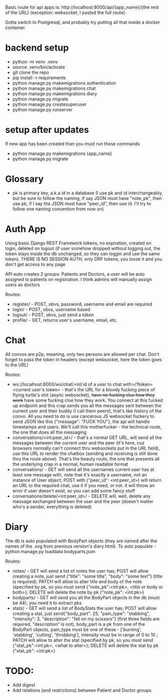 Basic route for api apps is: http://localhost:8000/api/{app_name}/{the rest of the URL} (exception: websocket, I pasted the full route).

Gotta switch to Postgresql, and probably try putting all that inside a docker container.

# backend setup

- python -m venv .venv
- source .venv/bin/activate
- git clone the repo
- pip install -r requirements
- python manage.py makemigrations authentication
- python manage.py makemigrations chat
- python manage.py makemigrations diary
- python manage.py migrate
- python manage.py createsuperuser
- python manage.py runserver

# setup after updates

If new app has been created than you must run these commands
- python manage.py makemigrations {app_name}
- python manage.py migrate

# Glossary

- pk is primary key, a.k.a id in a database (I use pk and id interchangeably, but be sure to follow the naming, if say JSON must have "note_pk", then use pk, if I say tha JSON must have "peer_id", then use id. I'll try to follow one naming convention from now on)

# Auth App

Using basic Django REST Framework tokens, no expiration, created on login, deleted on logout (if user somehow dropped without logging out, the token stays inside the db unchanged, so they can loggin and use the same token). THERE IS NO SESSION AUTH, only DRF tokens, you loose it and you don't get access to any page

API auto creates 2 groups: Patients and Doctors, a user will be auto assigned to patients on registration. I think admins will manually assign users as doctors

Routes:

- register/ - POST, obvs, password, username and email are required
- login/ - POST, obvs, username based
- logout/ - POST, obvs, just send a token
- profile/ - GET, returns user's username, email, etc.

# Chat

All convos are p2p, meaning, only two persons are allowed per chat. Don't forget to pass the token in headers (except websocket, here the token goes to the URL)

Routes:

- ws://localhost:8000/ws/chat/<int:id of a user to chat with>/?token=<current user's token> - that's the URL for a bloody fucking piece of flying turtle's shit (async websocket), ~~have no fucking clue how they work~~ have some fucking clue how they work. You connect at this fucked up endpoint and this crap sends you all the messages sent between the current user and their buddy (I call them peers), that's like history of the convo. All you need to do is use cancerous JS websocket fuckery to send JSON like this {"message": "FUCK YOU"}, the api will handle timestamps and users. We'll call this motherfucker - the technical route, the one that does all the messaging
- conversations/\<int:peer_id>/ - that's a normal GET URL, will send all the messages between the current user and the peer (it's here, cuz browsers normally can't connect thru websockets put in the URL field), use this URL to render the chatbox (sending and receiving is still done thru the route above). That's the beauty route, the one that presents all the underlying crap in a normal, human readable format
- conversations/ - GET will send all the usernames current user has at least one message with, note that it's exactly a username, not an instance of User object; POST with {"peer_id": \<int:peer_id>} will return an URL to the required chat, use it if you need, or not. it will throw an error if user doesn't exist, so you can add some fancy stuff
- conversations/delete/\<int:peer_id>/ - DELETE will, well, delete any message exchanged between the user and the peer (doesn't matter who's a sender, everything is deleted)

# Diary

The db is auto populated with BodyPart objects (they are named after the names of the .svg from previous version's diary.html). To auto populate - python manage.py loaddata bodyparts.json

Routes:

- notes/ - GET will send a list of notes the user has; POST will allow creating a note, just send {"title": "some title", "body": "some text"} (title is required); PATCH will allow to alter title and body of the note (specified by pk, so you must send {"note_pk":\<int:pk>, \<title or body or both>}; DELETE will delete the note by pk {"note_pk": \<int:pk>}
- bodyparts/ - GET will send you all the BodyPart objects in the db (must be 44), you need it to extract pks
- stats/ - GET will send a list of BodyStats the user has; POST will allow creating a stat, just send{"body_part": 25, "pain_type": "stabbing", "intensity": 3, "description": "fell on my scissors"} (first three fields are required, "description" is not), body_part is a pk from one of the BodyPart objects, pain_type must be one of these - ['burning', 'stabbing', 'cutting', 'throbbing'], intensity must be in range of 0 to 10 ; PATCH will allow to alter the stat (specified by pk, so you must send {"stat_pk":\<int:pk>, \<what to alter>}; DELETE will delete the stat by pk {"stat_pk": \<int:pk>}

# TODO:
- Add digest 
- Add relations (and restrictions) between Patient and Doctor groups